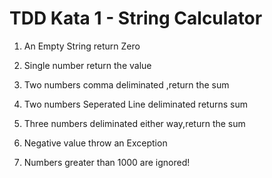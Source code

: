 # TDD Kata 1 - String Calculator

1.  An Empty String return Zero

2. Single number return the value

3. Two numbers comma deliminated ,return the sum

4. Two numbers Seperated Line deliminated returns sum 

5. Three numbers deliminated either way,return the sum

6. Negative value throw an Exception

7. Numbers greater than 1000 are ignored!
